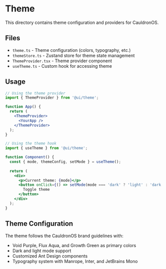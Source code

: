 # Theme

This directory contains theme configuration and providers for CauldronOS.

## Files

- `theme.ts` - Theme configuration (colors, typography, etc.)
- `themeStore.ts` - Zustand store for theme state management
- `ThemeProvider.tsx` - Theme provider component
- `useTheme.ts` - Custom hook for accessing theme

## Usage

```jsx
// Using the theme provider
import { ThemeProvider } from '@ui/theme';

function App() {
  return (
    <ThemeProvider>
      <YourApp />
    </ThemeProvider>
  );
}

// Using the theme hook
import { useTheme } from '@ui/theme';

function Component() {
  const { mode, themeConfig, setMode } = useTheme();
  
  return (
    <div>
      <p>Current theme: {mode}</p>
      <button onClick={() => setMode(mode === 'dark' ? 'light' : 'dark')}>
        Toggle theme
      </button>
    </div>
  );
}
```

## Theme Configuration

The theme follows the CauldronOS brand guidelines with:

- Void Purple, Flux Aqua, and Growth Green as primary colors
- Dark and light mode support
- Customized Ant Design components
- Typography system with Manrope, Inter, and JetBrains Mono
